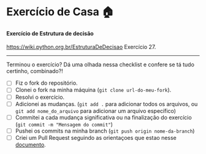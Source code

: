 # Exercício de Casa 🏠 
#### Exercício de Estrutura de decisão 
https://wiki.python.org.br/EstruturaDeDecisao
Exercício 27. 

---

Terminou o exercício? Dá uma olhada nessa checklist e confere se tá tudo certinho, combinado?!

- [ ] Fiz o fork do repositório.
- [ ] Clonei o fork na minha máquina (`git clone url-do-meu-fork`).
- [ ] Resolvi o exercício.
- [ ] Adicionei as mudanças. (`git add .` para adicionar todos os arquivos, ou `git add nome_do_arquivo` para adicionar um arquivo específico)
- [ ] Commitei a cada mudança significativa ou na finalização do exercício (`git commit -m "Mensagem do commit"`)
- [ ] Pushei os commits na minha branch (`git push origin nome-da-branch`)
- [ ] Criei um Pull Request seguindo as orientaçoes que estao nesse [documento](https://github.com/mflilian/repo-example/blob/main/exercicios/para-casa/instrucoes-pull-request.md).
